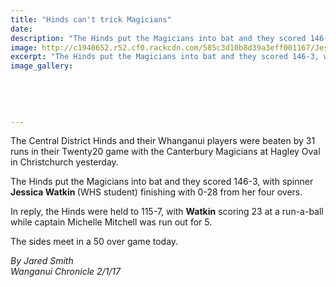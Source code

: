 ```yaml
---
title: "Hinds can't trick Magicians"
date: 
description: "The Hinds put the Magicians into bat and they scored 146-3, with spinner Jessica Watkin (WHS student) finishing with 0-28 from her four overs."
image: http://c1940652.r52.cf0.rackcdn.com/585c3d10b8d39a3eff001167/Jess-Watkins-blasts-century-Chron-18-Dec-2016.jpg
excerpt: "The Hinds put the Magicians into bat and they scored 146-3, with spinner Jessica Watkin finishing with 0-28 from her four overs."
image_gallery:
    
    
    
    
    
---
```


<p>The Central District Hinds and their Whanganui players were beaten by 31 runs in their Twenty20 game with the Canterbury Magicians at Hagley Oval in Christchurch yesterday.</p>
<p>The Hinds put the Magicians into bat and they scored 146-3, with spinner <strong>Jessica Watkin </strong>(WHS student) finishing with 0-28 from her four overs.</p>
<p>In reply, the Hinds were held to 115-7, with <strong>Watkin</strong> scoring 23 at a run-a-ball while captain Michelle Mitchell was run out for 5.</p>
<p>The sides meet in a 50 over game today.</p>
<p><em>By Jared Smith</em><br /><em>Wanganui Chronicle 2/1/17</em></p>

